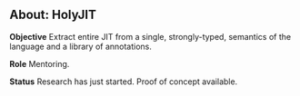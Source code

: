 ## About: HolyJIT

**Objective** Extract entire JIT from a single, strongly-typed, semantics of the language
and a library of annotations.

**Role** Mentoring.

**Status** Research has just started. Proof of concept available.